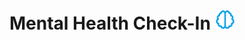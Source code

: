 # Mental Health Check-In <img src="public/brain.svg" alt="Brain Icon" width="32" height="32" />




